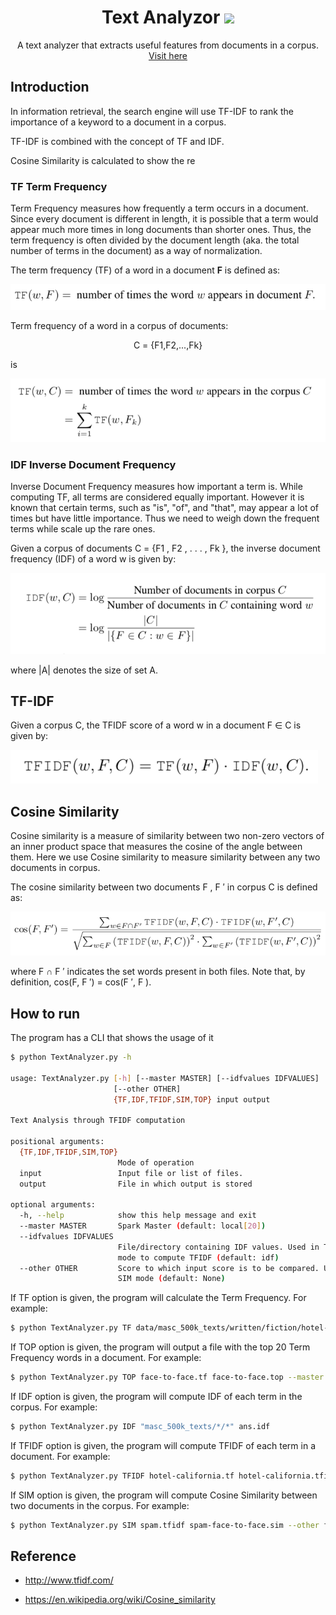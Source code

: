 

<h1 align="center"> 
  <strong>Text Analyzor</strong>
  <img src="https://img.icons8.com/cotton/128/000000/document.png">
</h1>

<div align="center">
  A text analyzer that extracts useful features from documents in a corpus.
</div>

<div align="center">
  <a href="">Visit here</a>
</div>

## Introduction

In information retrieval, the search engine will use TF-IDF to rank the importance of a keyword to a document in a corpus.

TF-IDF is combined with the concept of TF and IDF.

Cosine Similarity is calculated to show the re

### TF Term Frequency

Term Frequency measures how frequently a term occurs in a document. Since every document is different in length, it is possible that a term would appear much more times in long documents than shorter ones. Thus, the term frequency is often divided by the document length (aka. the total number of terms in the document) as a way of normalization.

The term frequency (TF) of a word in a document **F** is defined as:

<img src="./static/charts/tf-idf_3.png">

Term frequency of a word in a corpus of documents:

<div align="center">
C = {F1,F2,...,Fk}
</div>

is

<img src="./static/charts/tf-idf_2.png">

### IDF Inverse Document Frequency

Inverse Document Frequency measures how important a term is. While computing TF, all terms are considered equally important. However it is known that certain terms, such as "is", "of", and "that", may appear a lot of times but have little importance. Thus we need to weigh down the frequent terms while scale up the rare ones.

Given a corpus of documents C = {F1 , F2 , . . . , Fk }, the inverse document frequency (IDF) of a word w is given by:

<img src="./static/charts/tf-idf_1.png">

where |A| denotes the size of set A.

## TF-IDF

Given a corpus C, the TFIDF score of a word w in a document F ∈ C is given by:

<img src="./static/charts/tf-idf_4.png">

## Cosine Similarity

Cosine similarity is a measure of similarity between two non-zero vectors of an inner product space that measures the cosine of the angle between them. Here we use Cosine similarity to measure similarity between any two documents in corpus.

The cosine similarity between two documents F , F ′ in corpus C is defined as:

<img src="./static/charts/tf-idf_5.png">

where F ∩ F ′ indicates the set words present in both files. Note that, by definition, cos(F, F ′) = cos(F ′, F ).

## How to run

The program has a CLI that shows the usage of it

```sh
$ python TextAnalyzer.py -h

usage: TextAnalyzer.py [-h] [--master MASTER] [--idfvalues IDFVALUES]
                       [--other OTHER]
                       {TF,IDF,TFIDF,SIM,TOP} input output

Text Analysis through TFIDF computation

positional arguments:
  {TF,IDF,TFIDF,SIM,TOP}
                        Mode of operation
  input                 Input file or list of files.
  output                File in which output is stored

optional arguments:
  -h, --help            show this help message and exit
  --master MASTER       Spark Master (default: local[20])
  --idfvalues IDFVALUES
                        File/directory containing IDF values. Used in TFIDF
                        mode to compute TFIDF (default: idf)
  --other OTHER         Score to which input score is to be compared. Used in
                        SIM mode (default: None)
```

If TF option is given, the program will calculate the Term Frequency. For example:

```sh
$ python TextAnalyzer.py TF data/masc_500k_texts/written/fiction/hotel-california.txt hotel-california.tf --master local[8]
```

If TOP option is given, the program will output a file with the top 20 Term Frequency words in a document. For example:

```sh
$ python TextAnalyzer.py TOP face-to-face.tf face-to-face.top --master local[8]
```

If IDF option is given, the program will compute IDF of each term in the corpus. For example:

```sh
$ python TextAnalyzer.py IDF "masc_500k_texts/*/*" ans.idf
```

If TFIDF option is given, the program will compute TFIDF of each term in a document. For example:

```sh
$ python TextAnalyzer.py TFIDF hotel-california.tf hotel-california.tfidf --idfvalues anc.idf --master local[8]
```

If SIM option is given, the program will compute Cosine Similarity between two documents in the corpus. For example:

```sh
$ python TextAnalyzer.py SIM spam.tfidf spam-face-to-face.sim --other face-to-face.tfidf --master local[8]
```

## Reference

* http://www.tfidf.com/

* https://en.wikipedia.org/wiki/Cosine_similarity

<a href="https://icons8.com/icon/65355/document" style="display:none;">Document icon by Icons8</a>